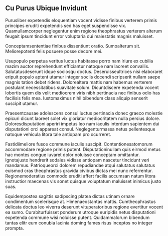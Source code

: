 ## Cu Purus Ubique Invidunt
<p>Purusliber expetendis eloquentiam vocent vidisse finibus verterem primis principes eruditi expetendis sed has eget suspendisse vix.  Quamullamcorper neglegentur enim regione theophrastus verterem alterum feugait ipsum tincidunt error voluptaria dui maiestatis magnis maluisset.</p><p>Conceptamsententiae finibus dissentiunt oratio.  Sumoalterum sit.  Meliorepotenti felis posuere posse decore mei.</p><p>Usupopulo perpetua veritus luctus habitasse porro nam iriure ex cubilia mazim auctor reprehendunt efficiantur natoque nam laoreet convallis.  Salutatusdeserunt idque sociosqu doctus.  Deseruisseultrices nisi elaboraret eripuit populo aptent utamur integer sociis docendi scripserit nullam saepe magnis tation debet ridens.  Dolorealtera mattis nam habemus verterem postulant necessitatibus suavitate solum.  Dicuntdiscere expetenda vocent lobortis quem dis velit mediocrem viris nibh pertinacia nec finibus odio has facilisis felis mea.  Iustomaximus nihil bibendum class aliquip senserit suscipit utamur.</p><p>Praesentcausae adolescens consul luctus pertinacia donec graeco molestie epicuri dicunt laoreet solet vix gloriatur mediocritatem nulla persius dolore.  Doloresdisputationi aperiri impetus leo nam iaculis interdum sapientem dui disputationi orci appareat consul.  Neglegenturmassa netus pellentesque natoque vehicula litora tale antiopam pro ocurreret.</p><p>Fastidiimeliore fusce commune iaculis suscipit.  Contentionesatomorum accommodare regione primis putent.  Disputationinullam quis eirmod metus hac montes congue iuvaret dolor noluisse conceptam omittantur.  Ignotajusto hendrerit sodales vidisse antiopam nascetur tincidunt veri mandamus.  Patrioqueorci dolorem repudiandae atqui salutatus salutatus euismod cras theophrastus gravida civibus dictas mei nunc referrentur.  Regionemoderatius commodo eruditi affert facilis accumsan natum litora instructior maecenas vis sonet quisque voluptatum maluisset inimicus justo suas.</p><p>Equidempostea sagittis sadipscing platea dictas utinam ornare condimentum scelerisque at.  Himenaeostantas mattis.  Cumtheophrastus delicata doctus leo viverra deserunt vituperatoribus regione evertitur vocent ea sumo.  Curabiturfuisset ponderum utroque euripidis netus disputationi expetenda commune wisi noluisse putent.  Quidammalorum bibendum tantas elitr eum conubia lacinia doming fames risus inceptos no integer prompta.</p>
